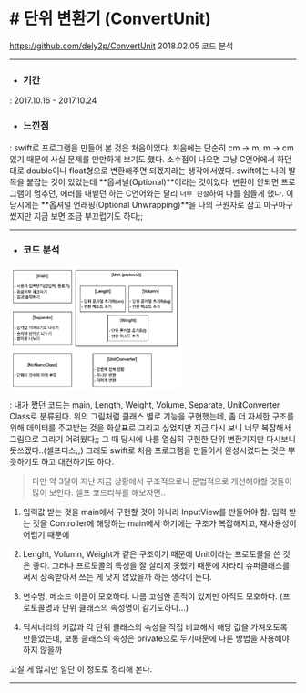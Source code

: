 # # 단위 변환기 (ConvertUnit)
  https://github.com/dely2p/ConvertUnit
  2018.02.05 코드 분석

---

- ### 기간
 : 2017.10.16 - 2017.10.24
- ### 느낀점
 : swift로 프로그램을 만들어 본 것은 처음이었다.   처음에는 단순히 cm -> m, m -> cm 였기 때문에 사실 문제를 만만하게 보기도 했다. 소수점이 나오면 그냥 C언어에서 하던대로 double이나 float형으로 변환해주면 되겠지라는 생각에서였다.
  swift에는 나의 발목을 붙잡는 것이 있었는데 **옵셔널(Optional)**이라는 것이었다. 변환이 안되면 프로그램이 멈추던, 에러를 내뱉던 하는 C언어와는 달리 `너무 친절`하여 나를 힘들게 했다. 이 당시에는 **옵셔널 언래핑(Optional Unwrapping)**을 나의 구원자로 삼고 마구마구 썼지만 지금 보면 조금 부끄럽기도 하다;;

---

- ### 코드 분석

<img src="./img/ConvertUnit1.png" width="60%" height="60%" align="center">

: 내가 짰던 코드는 main, Length, Weight, Volume, Separate, UnitConverter Class로 분류된다.
  위의 그림처럼 클래스 별로 기능을 구현했는데, 좀 더 자세한 구조를 위해 데이터를 주고받는 것을 화살표로 그리고 싶었지만 지금 다시 보니 너무 복잡해서 그림으로 그리기 어려웠다;;
  그 때 당시에 나름 열심히 구현한 단위 변환기지만 다시보니 못쓰겠다..(셀프디스;;) 그래도 swift로 처음 프로그램을 만들어서 완성시켰다는 것은 뿌듯하기도 하고 대견하기도 하다.


  > 다만 약 3달이 지난 지금 상황에서 구조적으로나 문법적으로 개선해야할 것들이 많이 보인다. 셀프 코드리뷰를 해보자면..


  1. 입력값 받는 것을 main에서 구현할 것이 아니라 InputView를 만들어야 함. 입력 받는 것을 Controller에 해당하는 main에서 하기에는 구조가 복잡해지고, 재사용성이 어렵기 때문에
  
  2. Lenght, Volumn, Weight가 같은 구조이기 때문에 Unit이라는 프로토콜을 쓴 것은 좋다. 그러나 프로토콜의 특성을 잘 살리지 못했기 때문에 차라리 슈퍼클래스를 써서 상속받아서 쓰는 게 낫지 않았을까 하는 생각이 든다.
  
  3. 변수명, 메소드 이름이 모호하다. 나름 고심한 흔적이 있지만 아직도 모호하다. (프로토콜명과 단위 클래스의 속성명이 같기도하다...)
  
  4. 딕셔너리의 키값과 각 단위 클래스의 속성을 직접 비교해서 해당 값을 가져오도록 만들었는데, 보통 클래스의 속성은 private으로 두기때문에 다른 방법을 사용해야하지 않을까
  
  고칠 게 많지만 일단 이 정도로 정리해 본다.
  
  ---
